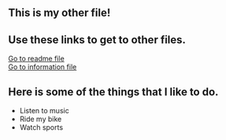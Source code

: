 ## This is my other file!

## Use these links to get to other files.

[Go to readme file](README.md)  
[Go to information file](infofile.md)

## Here is some of the things that I like to do.  
* Listen to music
* Ride my bike
* Watch sports

